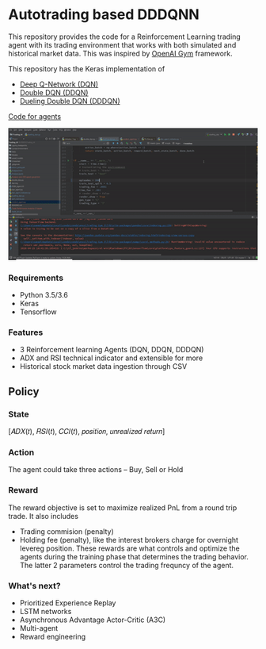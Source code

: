 # Autotrading based DDDQNN



This repository provides the code for a Reinforcement Learning trading agent with its trading environment that works with both simulated and historical market data. This was inspired by [OpenAI Gym](https://gym.openai.com/) framework. 

This repository has the Keras implementation of
- [Deep Q-Network (DQN)](https://deepmind.com/research/publications/human-level-control-through-deep-reinforcement-learning)
- [Double DQN (DDQN)](https://arxiv.org/abs/1509.06461?source=post_page-----c0de4471f368----------------------)
- [Dueling Double DQN (DDDQN)](https://arxiv.org/abs/1511.06581)

[Code for agents](/Agent/)


![gif](https://github.com/nqhung198/autotrading/blob/master/fe800gif.gif)


### Requirements
- Python 3.5/3.6
- Keras 
- Tensorflow 


### Features
- 3 Reinforcement learning Agents (DQN, DDQN, DDDQN)
- ADX and RSI technical indicator and extensible for more
- Historical stock market data ingestion through CSV


## Policy
### State
[𝐴𝐷𝑋(𝑡), 𝑅𝑆𝐼(𝑡), 𝐶𝐶𝐼(𝑡), 𝑝𝑜𝑠𝑖𝑡𝑖𝑜𝑛, 𝑢𝑛𝑟𝑒𝑎𝑙𝑖𝑧𝑒𝑑 𝑟𝑒𝑡𝑢𝑟𝑛]
### Action
The agent could take three actions – Buy, Sell or Hold
### Reward
The reward objective is set to maximize realized PnL from a round trip trade. 
It also includes 
- Trading commision (penalty)
- Holding fee (penalty), like the interest brokers charge for overnight levereg position. 
These rewards are what controls and optimize the agents during the training phase that determines the trading behavior.
The latter 2 parameters control the trading frequncy of the agent.


### What's next?
- Prioritized Experience Replay
- LSTM networks
- Asynchronous Advantage Actor-Critic (A3C)
- Multi-agent
- Reward engineering
